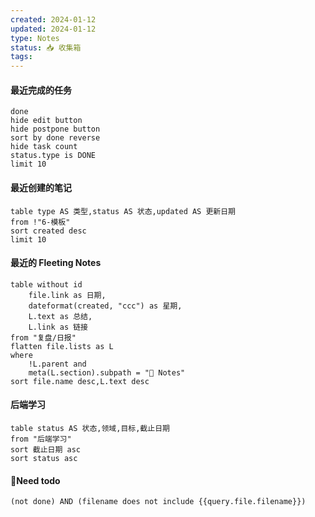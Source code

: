 ```yaml
---
created: 2024-01-12
updated: 2024-01-12
type: Notes
status: 📥 收集箱
tags:
---
```

#### 最近完成的任务
```tasks
done
hide edit button
hide postpone button
sort by done reverse
hide task count
status.type is DONE
limit 10
```
#### 最近创建的笔记
```dataview
table type AS 类型,status AS 状态,updated AS 更新日期
from !"6-模板"
sort created desc
limit 10
```

#### 最近的 Fleeting Notes
```dataview
table without id 
	file.link as 日期,
	dateformat(created, "ccc") as 星期, 
	L.text as 总结, 
	L.link as 链接
from "复盘/日报"
flatten file.lists as L
where
	!L.parent and
	meta(L.section).subpath = "📑 Notes"
sort file.name desc,L.text desc
```
#### 后端学习
```dataview
table status AS 状态,领域,目标,截止日期
from "后端学习"
sort 截止日期 asc
sort status asc
```
#### 🍕Need todo

```tasks
(not done) AND (filename does not include {{query.file.filename}}) 
```